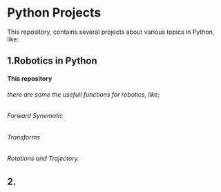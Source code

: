 # Python Projects
This repository, contains several projects about various topics in Python, like:

## 1.Robotics in Python
#### This repository
###### there are some the usefull functions for robotics, like;
###### Forward Synematic
###### Transforms
###### Rotations and Trajectory.

## 2.
